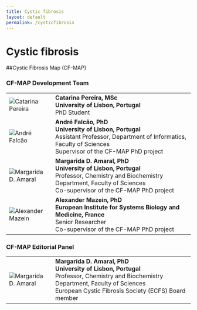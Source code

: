 ```yaml
---
title: Cystic fibrosis
layout: default
permalink: /cysticfibrosis
---
```



# Cystic fibrosis

##Cystic Fibrosis Map (CF-MAP)



### CF-MAP Development Team

<table>
<tr>
<!-- <td><img src="../images/team/CatarinaPereira.jpg" alt="Catarina Pereira" /></td> -->
<td style="width: 110px;"><img src="../images/team/CatarinaPereira.jpg" alt="Catarina Pereira" /></td>
<td><strong>Catarina Pereira, MSc</strong><br />
<strong>University of Lisbon, Portugal</strong><br />PhD Student</td>
</tr>
<tr>
<td><img src="../images/team/AndreFalcao.jpg" alt="André Falcão" /></td>
<td><strong>André Falcão, PhD</strong><br />
<strong>University of Lisbon, Portugal</strong><br />Assistant Professor, Department of Informatics, Faculty of Sciences<br />
Supervisor of the CF-MAP PhD project</td>
</tr>
<tr>
<td><img src="../images/team/MargaridaDAmaral.jpg" alt="Margarida D. Amaral" /></td>
<td><strong>Margarida D. Amaral, PhD</strong><br />
<strong>University of Lisbon, Portugal</strong><br />Professor, Chemistry and Biochemistry Department, Faculty of Sciences
<br />Co-supervisor of the CF-MAP PhD project</td>
</tr>
<tr>
<td><img src="../images/team/AlexanderMazein.jpg" alt="Alexander Mazein" /></td>
<td><strong>Alexander Mazein, PhD</strong><br /><strong>European Institute for Systems Biology and Medicine, France</strong><br />Senior Researcher<br />
Co-supervisor of the CF-MAP PhD project</td>
</tr>
</table>

### CF-MAP Editorial Panel

<table>
<tr>
<td style="width: 110px;"><img src="../images/team/MargaridaDAmaral.jpg" alt="Margarida D. Amaral" /></td>
<td><strong>Margarida D. Amaral, PhD</strong><br />
<strong>University of Lisbon, Portugal</strong><br />Professor, Chemistry and Biochemistry Department, Faculty of Sciences
<br />European Cystic Fibrosis Society (ECFS) Board member</td>
</tr>
</table>
